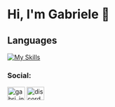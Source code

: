 # Hi, I'm Gabriele 👋

## Languages
[![My Skills](https://skillicons.dev/icons?i=js,html,css,cs,c)](https://skillicons.dev)


<h3 align="left">Social:</h3>
<p align="left">
<a href="https://instagram.com/gabri_inga" target="blank"><img align="center" src="https://raw.githubusercontent.com/rahuldkjain/github-profile-readme-generator/master/src/images/icons/Social/instagram.svg" alt="gabri_inga" height="30" width="40" /></a>
<a href="https://discord.gg/discord.gg/5fwttQNX" target="blank"><img align="center" src="https://raw.githubusercontent.com/rahuldkjain/github-profile-readme-generator/master/src/images/icons/Social/discord.svg" alt="discord.gg/5fwttQNX" height="30" width="40" /></a>
</p>
